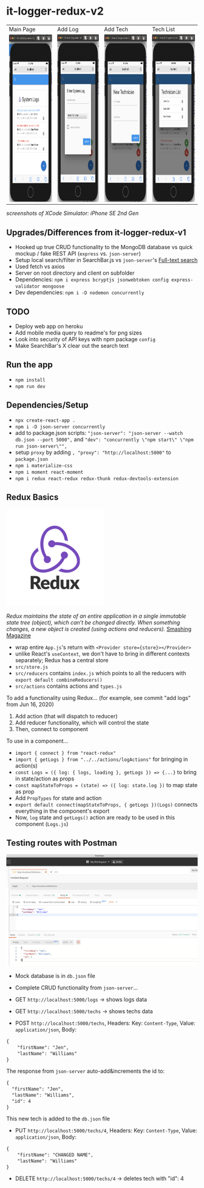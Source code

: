 # it-logger-redux-v2

<table>
  <tr>
    <td>Main Page</td>
    <td>Add Log</td>
    <td>Add Tech</td>
    <td>Tech List</td>
  </tr>
  <tr>
    <td><img src="client/public/img/preview.png" alt="Preview" width=230 height=440></td>
    <td><img src="client/public/img/enterlog.png" alt="Enter Log" width=230 height=440></td>
    <td><img src="client/public/img/newtech.png" alt="Add New Tech" width=230 height=440></td>
    <td><img src="client/public/img/techlist.png" alt="Tech List" width=230 height=440></td>
  </tr>
 </table>

 *screenshots of XCode Simulator: iPhone SE 2nd Gen*

## Upgrades/Differences from it-logger-redux-v1
- Hooked up true CRUD functionality to the MongoDB database vs quick mockup / fake REST API (`express` vs. `json-server`)
- Setup local search/filter in SearchBar.js vs `json-server`'s [Full-text search](https://github.com/typicode/json-server#full-text-search)
- Used fetch vs axios
- Server on root directory and client on subfolder
- Dependencies: `npm i express bcryptjs jsonwebtoken config express-validator mongoose`
- Dev dependencies: `npm i -D nodemon concurrently`

## TODO
<!-- TODO REMOVE -->
<!-- TODO REMOVE -->
<!-- TODO REMOVE -->
- Deploy web app on heroku
- Add mobile media query to readme's for png sizes
- Look into security of API keys with npm package `config`
- Make SearchBar's X clear out the search text

## Run the app
- `npm install`
- `npm run dev`

## Dependencies/Setup
- `npx create-react-app .`
- `npm i -D json-server concurrently` <!-- dev dependencies: json-server: a fake REST API; concurrently: runs both server and frontend -->
- add to package.json scripts: `"json-server": "json-server --watch db.json --port 5000",` and `"dev": "concurrently \"npm start\" \"npm run json-server\"",` <!-- setting mock database as db.json file -->
- setup `proxy` by adding `, "proxy": "http://localhost:5000"` to `package.json` <!-- to shorten routes in code, i.e. "/" vs "http://localhost:5000/" -->
- `npm i materialize-css` <!-- less code / lightweight compared to material-ui; quick css setup -->
- `npm i moment react-moment` <!-- process dates -->
- `npm i redux react-redux redux-thunk redux-devtools-extension`
<!-- redux: state management library; react-redux: allows redux to work with react; redux-thunk: middleware that allows async functions inside actions, so we can wait for a response, then dispatch to reducer; redux-devtools-extension: for chrome redux dev tools -->

## Redux Basics
![Redux Logo](client/public/img/redux.png)

*Redux maintains the state of an entire application in a single immutable state tree (object), which can’t be changed directly. When something changes, a new object is created (using actions and reducers).* [Smashing Magazine](https://www.smashingmagazine.com/2016/06/an-introduction-to-redux/)

- wrap entire `App.js`'s return with `<Provider store={store}></Provider>`
- unlike React's `useContext`, we don't have to bring in different contexts separately; Redux has a central store
- `src/store.js`
- `src/reducers` contains `index.js` which points to all the reducers with `export default combineReducers()`
- `src/actions` contains actions and `types.js`

To add a functionality using Redux...
(for example, see commit "add logs" from Jun 16, 2020)
1. Add action (that will dispatch to reducer)
2. Add reducer functionality, which will control the state
3. Then, connect to component 

To use in a component...
- `import { connect } from "react-redux"`
- `import { getLogs } from "../../actions/logActions"` for bringing in action(s)
- `const Logs = ({ log: { logs, loading }, getLogs }) => {...}` to bring in state/action as props
- `const mapStateToProps = (state) => ({ log: state.log })` to map state as prop
- Add `PropTypes` for state and action
- `export default connect(mapStateToProps, { getLogs })(Logs)`  connects everything in the component's export
- Now, `log` state and `getLogs()` action are ready to be used in this component (`Logs.js`)

## Testing routes with Postman
![Preview](client/public/img/postman.png)
- Mock database is in `db.json` file
- Complete CRUD functionality from `json-server`...

- GET `http://localhost:5000/logs` -> shows logs data

- GET `http://localhost:5000/techs` -> shows techs data

- POST `http://localhost:5000/techs`, Headers: Key: `Content-Type`, Value: `application/json`, Body: 
```
{
	"firstName": "Jen",
	"lastName": "Williams"
}
```
The response from `json-server` auto-add&increments the id to: 
```
{
  "firstName": "Jen",
  "lastName": "Williams",
  "id": 4
}
```
This new tech is added to the `db.json` file

- PUT `http://localhost:5000/techs/4`, Headers: Key: `Content-Type`, Value: `application/json`, Body: 
```
{
	"firstName": "CHANGED NAME",
	"lastName": "Williams"
}
```

- DELETE `http://localhost:5000/techs/4` -> deletes tech with "id": 4